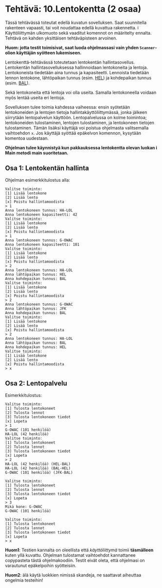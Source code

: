 # Tehtävä: 10.Lentokentta (2 osaa)

Tässä tehtävässä toteutat edellä kuvatun sovelluksen. Saat suunnitella 
rakenteen vapaasti, tai voit noudattaa edellä kuvattua rakennetta. i
Käyttöliittymän ulkomuoto sekä vaaditut komennot on määritelty ennalta. 
Tehtävä on kahden yksittäisen tehtäväpisteen arvoinen.

**Huom: jotta testit toimisivat, saat luoda ohjelmassasi vain yhden 
`Scanner`-olion käyttäjän syötteen lukemiseen.**

Lentokenttä-tehtävässä toteutetaan lentokentän hallintasovellus. 
Lentokentän hallintasovelluksessa hallinnoidaan lentokoneita ja lentoja. 
Lentokoneista tiedetään aina tunnus ja kapasiteetti. Lennoista tiedetään 
lennon lentokone, lähtöpaikan tunnus (esim. [HEL](http://en.wikipedia.org/wiki/Helsinki_Airport)) 
ja kohdepaikan tunnus (esim. [BAL](http://en.wikipedia.org/wiki/Batman_Airport)).

Sekä lentokoneita että lentoja voi olla useita. Samalla lentokoneella 
voidaan myös lentää useita eri lentoja.

Sovelluksen tulee toimia kahdessa vaiheessa: 
ensin syötetään lentokoneiden ja lentojen tietoja
hallintakäyttöliittymässä, jonka jälkeen siirrytään lentopalvelun 
käyttöön. Lentopalvelussa on kolme toimintoa; lentokoneiden tulostaminen, 
lentojen tulostaminen, ja lentokoneen tietojen tulostaminen. 
Tämän lisäksi käyttäjä voi poistua ohjelmasta valitsemalla vaihtoehdon `x`. 
Jos käyttäjä syöttää epäkelvon komennon, kysytään komentoa uudestaan.

**Ohjelman tulee käynnistyä kun pakkauksessa lentokentta olevan luokan i
Main metodi main suoritetaan.**



## Osa 1: Lentokentän hallinta

Ohjelman esimerkkitulostus alla:

```
Valitse toiminto:
[1] Lisää lentokone
[2] Lisää lento
[x] Poistu hallintamoodista
> 1
Anna lentokoneen tunnus: HA-LOL
Anna lentokoneen kapasiteetti: 42
Valitse toiminto:
[1] Lisää lentokone
[2] Lisää lento
[x] Poistu hallintamoodista
> 1
Anna lentokoneen tunnus: G-OWAC
Anna lentokoneen kapasiteetti: 101
Valitse toiminto:
[1] Lisää lentokone
[2] Lisää lento
[x] Poistu hallintamoodista
> 2
Anna lentokoneen tunnus: HA-LOL
Anna lähtöpaikan tunnus: HEL
Anna kohdepaikan tunnus: BAL
Valitse toiminto:
[1] Lisää lentokone
[2] Lisää lento
[x] Poistu hallintamoodista
> 2
Anna lentokoneen tunnus: G-OWAC
Anna lähtöpaikan tunnus: JFK
Anna kohdepaikan tunnus: BAL
Valitse toiminto:
[1] Lisää lentokone
[2] Lisää lento
[x] Poistu hallintamoodista
> 2
Anna lentokoneen tunnus: HA-LOL
Anna lähtöpaikan tunnus: BAL
Anna kohdepaikan tunnus: HEL
Valitse toiminto:
[1] Lisää lentokone
[2] Lisää lento
[x] Poistu hallintamoodista
> x
```

## Osa 2: Lentopalvelu 

Esimerkkitulostus:

```
Valitse toiminto:
[1] Tulosta lentokoneet
[2] Tulosta lennot
[3] Tulosta lentokoneen tiedot
[x] Lopeta
> 1
G-OWAC (101 henkilöä)
HA-LOL (42 henkilöä)
Valitse toiminto:
[1] Tulosta lentokoneet
[2] Tulosta lennot
[3] Tulosta lentokoneen tiedot
[x] Lopeta
> 2
HA-LOL (42 henkilöä) (HEL-BAL)
HA-LOL (42 henkilöä) (BAL-HEL)
G-OWAC (101 henkilöä) (JFK-BAL)

Valitse toiminto:
[1] Tulosta lentokoneet
[2] Tulosta lennot
[3] Tulosta lentokoneen tiedot
[x] Lopeta
> 3
Mikä kone: G-OWAC
G-OWAC (101 henkilöä)

Valitse toiminto:
[1] Tulosta lentokoneet
[2] Tulosta lennot
[3] Tulosta lentokoneen tiedot
[x] Lopeta
> x
```

**Huom1**: Testien kannalta on oleellista että *käyttöliittymä* toimii 
**täsmälleen** kuten yllä kuvattu. 
Ohjelman tulostamat vaihtoehdot kannattanee copypasteta tästä 
ohjelmakoodiin. Testit eivät oleta, että ohjelmasi on varautunut 
epäkelpoihin syötteisiin.

**Huom2**: älä käytä luokkien nimissä skandeja, ne saattavat 
aiheuttaa ongelmia testeihin!

